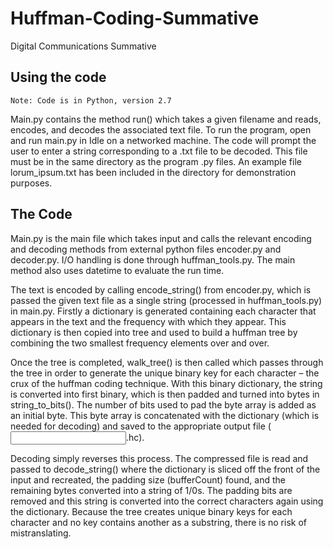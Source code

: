 # Huffman-Coding-Summative
Digital Communications Summative
  
## Using the code
    Note: Code is in Python, version 2.7
Main.py contains the method run() which takes a given filename and reads, encodes, and decodes the associated text file. To run the program, open and run main.py in Idle on a networked machine.
The code will prompt the user to enter a string corresponding to a .txt file to be decoded. This file must be in the same directory as the program .py files. An example file lorum_ipsum.txt has been included in the directory for demonstration purposes.

## The Code
Main.py is the main file which takes input and calls the relevant encoding and decoding methods from external python files encoder.py and decoder.py. I/O handling is done through huffman_tools.py. The main method also uses datetime to evaluate the run time.

The text is encoded by calling encode_string() from encoder.py, which is passed the given text file as a single string (processed in huffman_tools.py) in main.py. Firstly a dictionary is generated containing each character that appears in the text and the frequency with which they appear. This dictionary is then copied into tree and used to build a huffman tree by combining the two smallest frequency elements over and over.

Once the tree is completed, walk_tree() is then called which passes through the tree in order to generate the unique binary key for each character – the crux of the huffman coding technique. With this binary dictionary, the string is converted into first binary, which is then padded and turned into bytes in string_to_bits(). The number of bits used to pad the byte array is added as an initial byte. This byte array is concatenated with the dictionary (which is needed for decoding) and saved to the appropriate output file (<input filename>.hc).

Decoding simply reverses this process. The compressed file is read and passed to decode_string() where the dictionary is sliced off the front of the input and recreated, the padding size (bufferCount) found, and the remaining bytes converted into a string of 1/0s. The padding bits are removed and this string is converted into the correct characters again using the dictionary. Because the tree creates unique binary keys for each character and no key contains another as a substring, there is no risk of mistranslating.